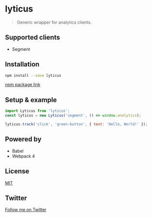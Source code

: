 # lyticus

> Generic wrapper for analytics clients.

## Supported clients

- Segment

## Installation

```bash
npm install --save lyticus
```

[npm package link](https://www.npmjs.com/package/lyticus)

## Setup & example

```javascript
import Lyticus from 'lyticus';
const lyticus = new Lyticus('segment', () => window.analytics);

lyticus.track('click', 'green-button', { text: 'Hello, World!' });
```

## Powered by

* Babel
* Webpack 4

## License

[MIT](http://opensource.org/licenses/MIT)

## Twitter

[Follow me on Twitter](https://twitter.com/KrolsBjorn)
